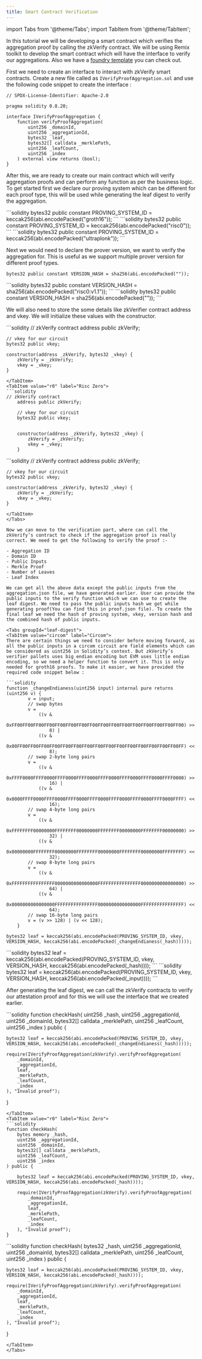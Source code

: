 ```yaml
---
title: Smart Contract Verification
---
```


import Tabs from '@theme/Tabs';
import TabItem from '@theme/TabItem';

In this tutorial we will be developing a smart contract which verifies the aggregation proof by calling the zkVerify contract. We will be using Remix toolkit to develop the smart contract which will have the interface to verify our aggregations. Also we have a [foundry template](https://github.com/zkVerify/zkverify-evm-dapp-example) you can check out.

First we need to create an interface to interact with zkVerify smart contracts. Create a new file called as ``IVerifyProofAggregation.sol`` and use the following code snippet to create the interface :

```solidity
// SPDX-License-Identifier: Apache-2.0

pragma solidity 0.8.20;

interface IVerifyProofAggregation {
    function verifyProofAggregation(
        uint256 _domainId,
        uint256 _aggregationId,
        bytes32 _leaf,
        bytes32[] calldata _merklePath,
        uint256 _leafCount,
        uint256 _index
    ) external view returns (bool);
}
```

After this, we are ready to create our main contract which will verify aggregation proofs and can perform any function as per the business logic. To get started first we declare our proving system which can be different for each proof type, this will be used while generating the leaf digest to verify the aggregation.

<Tabs groupId="proving-id">
<TabItem value="circom" label="Circom">
```solidity
bytes32 public constant PROVING_SYSTEM_ID = keccak256(abi.encodePacked("groth16"));
```

</TabItem>
<TabItem value="r0" label="Risc Zero">
```solidity
bytes32 public constant PROVING_SYSTEM_ID = keccak256(abi.encodePacked("risc0"));
```
</TabItem>
<TabItem value="noir" label="Noir">
```solidity
bytes32 public constant PROVING_SYSTEM_ID = keccak256(abi.encodePacked("ultraplonk"));
```
</TabItem>
</Tabs>

Next we would need to declare the prover version, we want to verify the aggregation for. This is useful as we support multiple prover version for different proof types. 
<Tabs>
<TabItem value="circom" label="Circom">
```solidity
bytes32 public constant VERSION_HASH = sha256(abi.encodePacked(""));
```

</TabItem>
<TabItem value="r0" label="Risc Zero">
```solidity
bytes32 public constant VERSION_HASH = sha256(abi.encodePacked("risc0:v1.1"));
```
</TabItem>
<TabItem value="noir" label="Noir">
```solidity
bytes32 public constant VERSION_HASH = sha256(abi.encodePacked(""));
```
</TabItem>
</Tabs>


We will also need to store the some details like zkVerifier contract address and vkey. We will initialize these values with the constructor.

<Tabs groupId="constructor">
<TabItem value="circom" label="Circom">
```solidity
// zkVerify contract
    address public zkVerify;

    // vkey for our circuit
    bytes32 public vkey;

    constructor(address _zkVerify, bytes32 _vkey) {
        zkVerify = _zkVerify;
        vkey = _vkey;
    }
```
</TabItem>
<TabItem value="r0" label="Risc Zero">
```solidity
// zkVerify contract
    address public zkVerify;

    // vkey for our circuit
    bytes32 public vkey;


    constructor(address _zkVerify, bytes32 _vkey) {
        zkVerify = _zkVerify;
        vkey = _vkey;
    }
```
</TabItem>
<TabItem value="noir" label="Noir">
```solidity
// zkVerify contract
    address public zkVerify;

    // vkey for our circuit
    bytes32 public vkey;

    constructor(address _zkVerify, bytes32 _vkey) {
        zkVerify = _zkVerify;
        vkey = _vkey;
    }
```
</TabItem>
</Tabs>

Now we can move to the verification part, where can call the zkVerify’s contract to check if the aggregation proof is really correct. We need to get the following to verify the proof :- 

- Aggregation ID
- Domain ID
- Public Inputs
- Merkle Proof
- Number of Leaves
- Leaf Index

We can get all the above data except the public inputs from the aggregation.json file, we have generated earlier. User can provide the public inputs to the verify function which we can use to create the leaf digest. We need to pass the public inputs hash we got while generating proof(You can find this in proof.json file). To create the final leaf we need the hash of proving system, vkey, version hash and the combined hash of public inputs.

<Tabs groupId="leaf-digest">
<TabItem value="circom" label="Circom">
There are certain things we need to consider before moving forward, as all the public inputs in a circom circuit are field elements which can be considered as uint256 in Solidity’s context. But zkVerify’s verifier pallets uses big endian encoding but EVM uses little endian encoding, so we need a helper function to convert it. This is only needed for groth16 proofs. To make it easier, we have provided the required code snippet below :

```solidity
function _changeEndianess(uint256 input) internal pure returns (uint256 v) {
        v = input;
        // swap bytes
        v =
            ((v &
                0xFF00FF00FF00FF00FF00FF00FF00FF00FF00FF00FF00FF00FF00FF00FF00FF00) >>
                8) |
            ((v &
                0x00FF00FF00FF00FF00FF00FF00FF00FF00FF00FF00FF00FF00FF00FF00FF00FF) <<
                8);
        // swap 2-byte long pairs
        v =
            ((v &
                0xFFFF0000FFFF0000FFFF0000FFFF0000FFFF0000FFFF0000FFFF0000FFFF0000) >>
                16) |
            ((v &
                0x0000FFFF0000FFFF0000FFFF0000FFFF0000FFFF0000FFFF0000FFFF0000FFFF) <<
                16);
        // swap 4-byte long pairs
        v =
            ((v &
                0xFFFFFFFF00000000FFFFFFFF00000000FFFFFFFF00000000FFFFFFFF00000000) >>
                32) |
            ((v &
                0x00000000FFFFFFFF00000000FFFFFFFF00000000FFFFFFFF00000000FFFFFFFF) <<
                32);
        // swap 8-byte long pairs
        v =
            ((v &
                0xFFFFFFFFFFFFFFFF0000000000000000FFFFFFFFFFFFFFFF0000000000000000) >>
                64) |
            ((v &
                0x0000000000000000FFFFFFFFFFFFFFFF0000000000000000FFFFFFFFFFFFFFFF) <<
                64);
        // swap 16-byte long pairs
        v = (v >> 128) | (v << 128);
    }
```
```solidity
bytes32 leaf = keccak256(abi.encodePacked(PROVING_SYSTEM_ID, vkey, VERSION_HASH, keccak256(abi.encodePacked(_changeEndianess(_hash)))));
```
</TabItem>
<TabItem value="r0" label="Risc Zero">
```solidity
bytes32 leaf = keccak256(abi.encodePacked(PROVING_SYSTEM_ID, vkey, VERSION_HASH, keccak256(abi.encodePacked(_hash))));
```
</TabItem>
<TabItem value="noir" label="Noir">
```solidity
bytes32 leaf = keccak256(abi.encodePacked(PROVING_SYSTEM_ID, vkey, VERSION_HASH, keccak256(abi.encodePacked(_input))));
```
</TabItem>
</Tabs>


After generating the leaf digest, we can call the zkVerify contracts to verify our attestation proof and for this we will use the interface that we created earlier.

<Tabs groupId="check-proof">
<TabItem value="circom" label="Circom">
```solidity
function checkHash(
    uint256 _hash,
    uint256 _aggregationId,
    uint256 _domainId,
    bytes32[] calldata _merklePath,
    uint256 _leafCount,
    uint256 _index
) public {

    bytes32 leaf = keccak256(abi.encodePacked(PROVING_SYSTEM_ID, vkey, VERSION_HASH, keccak256(abi.encodePacked(_changeEndianess(_hash)))));

    require(IVerifyProofAggregation(zkVerify).verifyProofAggregation(
        _domainId,
        _aggregationId,
        leaf,
        _merklePath,
        _leafCount,
        _index
    ), "Invalid proof");
}
```
</TabItem>
<TabItem value="r0" label="Risc Zero">
```solidity
function checkHash(
    bytes memory _hash,
    uint256 _aggregationId,
    uint256 _domainId,
    bytes32[] calldata _merklePath,
    uint256 _leafCount,
    uint256 _index
) public {

    bytes32 leaf = keccak256(abi.encodePacked(PROVING_SYSTEM_ID, vkey, VERSION_HASH, keccak256(abi.encodePacked(_hash))));

    require(IVerifyProofAggregation(zkVerify).verifyProofAggregation(
        _domainId,
        _aggregationId,
        leaf,
        _merklePath,
        _leafCount,
        _index
    ), "Invalid proof");
}
```
</TabItem>
<TabItem value="noir" label="Noir">
```solidity
function checkHash(
    bytes32 _hash,
    uint256 _aggregationId,
    uint256 _domainId,
    bytes32[] calldata _merklePath,
    uint256 _leafCount,
    uint256 _index
) public {

    bytes32 leaf = keccak256(abi.encodePacked(PROVING_SYSTEM_ID, vkey, VERSION_HASH, keccak256(abi.encodePacked(_hash))));

    require(IVerifyProofAggregation(zkVerify).verifyProofAggregation(
        _domainId,
        _aggregationId,
        leaf,
        _merklePath,
        _leafCount,
        _index
    ), "Invalid proof");
}
```
</TabItem>
</Tabs>

